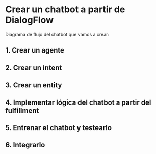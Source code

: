
# Crear un chatbot a partir de DialogFlow

Diagrama de flujo del chatbot que vamos a crear:



## 1. Crear un agente


## 2. Crear un intent


## 3. Crear un entity


## 4. Implementar lógica del chatbot a partir del fulfillment


## 5. Entrenar el chatbot y testearlo


## 6. Integrarlo